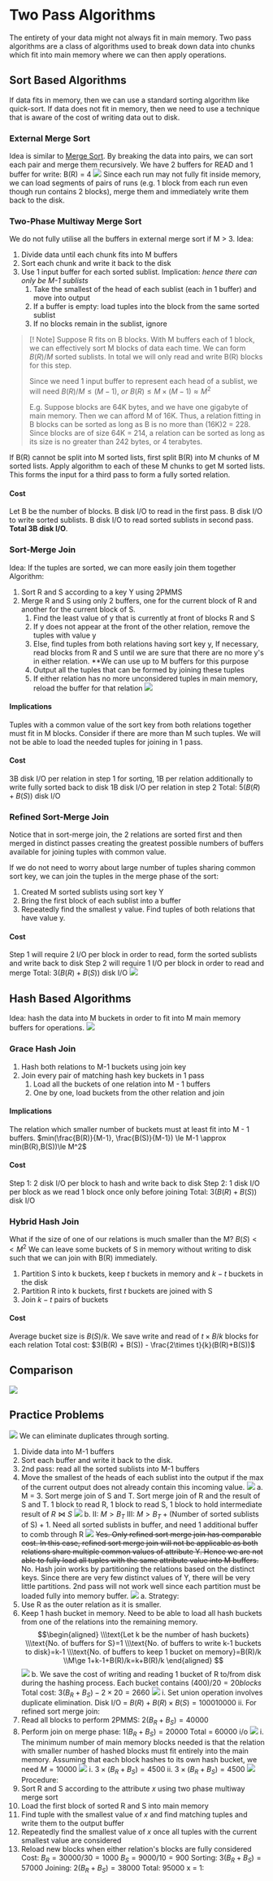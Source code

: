 # Two Pass Algorithms
The entirety of your data might not always fit in main memory. Two pass algorithms are a class of algorithms used to break down data into chunks which fit into main memory where we can then apply operations.
## Sort Based Algorithms
If data fits in memory, then we can use a standard sorting algorithm like quick-sort. If data does not fit in memory, then we need to use a technique that is aware of the cost of writing data out to disk.
### External Merge Sort
Idea is similar to [Merge Sort](Notes/Merge%20Sort.md). By breaking the data into pairs, we can sort each pair and merge them recursively.
We have 2 buffers for READ and 1 buffer for write: B(R) = 4
![](https://i.imgur.com/iWVMUnT.png)
Since each run may not fully fit inside memory, we can load segments of pairs of runs (e.g. 1 block from each run even though run contains 2 blocks), merge them and immediately write them back to the disk. 
### Two-Phase Multiway Merge Sort
We do not fully utilise all the buffers in external merge sort if M > 3. 
Idea:
1. Divide data until each chunk fits into M buffers
2. Sort each chunk and write it back to the disk
3. Use 1 input buffer for each sorted sublist. Implication: *hence there can only be M-1 sublists*
	1. Take the smallest of the head of each sublist (each in 1 buffer) and move into output
	2. If a buffer is empty: load tuples into the block from the same sorted sublist
	3. If no blocks remain in the sublist, ignore
> [! Note]
> Suppose R fits on B blocks. With M buffers each of 1 block, we can effectively sort M blocks of data each time. We can form $B(R)/M$ sorted sublists. In total we will only read and write B(R) blocks for this step.
> 
> Since we need 1 input buffer to represent each head of a sublist, we will need $B(R)/M \le(M-1), \ or\  B(R)\le M\times (M-1)\approx M^2$
>
> E.g. Suppose blocks are 64K bytes, and we have one gigabyte of  main memory. Then we can afford M  of 16K. Thus, a relation fitting in B  blocks can be sorted as long as B is no more than (16K)2 = 228. Since blocks  are of size 64K = 214, a relation can be sorted as long as its size is no greater  than 242 bytes, or 4 terabytes.  

If B(R) cannot be split into M sorted lists, first split B(R) into M chunks of M sorted lists. Apply algorithm to each of these M chunks to get M sorted lists. This forms the input for a third pass to form a fully sorted relation.
#### Cost
Let B be the number of blocks. B disk I/O to read in the first pass. B disk I/O to write sorted sublists. B disk I/O to read sorted sublists in second pass. **Total 3B disk I/O**.
### Sort-Merge Join
Idea: If the tuples are sorted, we can more easily join them together
Algorithm:
1. Sort R and S according to a key Y using 2PMMS
2. Merge R and S using only 2 buffers, one for the current block of R and another for the current block of S.
	1. Find the least value of y that is currently at front of blocks R and S
	2. If y does not appear at the front of the other relation, remove the tuples with value y
	3. Else, find tuples from both relations having sort key y, If necessary, read blocks from R and S until we are sure that there are no more y's in either relation. **We can use up to M buffers for this purpose
	4. Output all the tuples that can be formed by joining these tuples
	5. If either relation has no more unconsidered tuples in main memory, reload the buffer for that relation
![](https://i.imgur.com/n35JBo0.png)
#### Implications
Tuples with a common value of the sort key from both relations together must fit in M blocks. Consider if there are more than M such tuples. We will not be able to load the needed tuples for joining in 1 pass.
#### Cost
3B disk I/O per relation in step 1 for sorting, 1B per relation additionally to write fully sorted back to disk
1B disk I/O per relation in step 2
Total: $5(B(R) + B(S))$ disk I/O
### Refined Sort-Merge Join
Notice that in sort-merge join, the 2 relations are sorted first and then merged in distinct passes creating the greatest possible numbers of buffers available for joining tuples with common value.

If we do not need to worry about large number of tuples sharing common sort key, we can join the tuples in the merge phase of the sort:
1. Created M sorted sublists using sort key Y
2. Bring the first block of each sublist into a buffer
3. Repeatedly find the smallest y value. Find tuples of both relations that have value y.
#### Cost
Step 1 will require 2 I/O per block in order to read, form the sorted sublists and write back to disk
Step 2 will require 1 I/O per block in order to read and merge
Total: $3(B(R) + B(S))$ disk I/O
![](https://i.imgur.com/pbW2M5z.png)
## Hash Based Algorithms
Idea: hash the data into M buckets in order to fit into M main memory buffers for operations.
![](https://i.imgur.com/S5ERzLt.png)
### Grace Hash Join
1. Hash both relations to M-1 buckets using join key
2. Join every pair of matching hash key buckets in 1 pass
	1. Load all the buckets of one relation into M - 1 buffers
	2. One by one, load buckets from the other relation and join
#### Implications
The relation which smaller number of buckets must at least fit into M - 1 buffers.
$min(\frac{B(R)}{M-1}, \frac{B(S)}{M-1}) \le M-1 \approx min(B(R),B(S))\le M^2$
#### Cost
Step 1: 2 disk I/O per block to hash and write back to disk
Step 2: 1 disk I/O per block as we read 1 block once only before joining
Total: $3(B(R) + B(S))$ disk I/O
### Hybrid Hash Join
What if the size of one of our relations is much smaller than the M? $B(S) << M^2$
We can leave some buckets of S in memory without writing to disk such that we can join with B(R) immediately.
1. Partition S into k buckets, keep $t$ buckets in memory and $k-t$ buckets in the disk
2. Partition R into k buckets, first $t$ buckets are joined with S
3. Join $k-t$ pairs of buckets
#### Cost
Average bucket size is $B(S)/k$. We save write and read of $t\times B/k$ blocks for each relation
Total cost: $3(B(R) + B(S)) - \frac{2\times t}{k}(B(R)+B(S))$
## Comparison
![](https://i.imgur.com/oxbKLxs.png)
## Practice Problems
![](https://i.imgur.com/zirdVdQ.png)
We can eliminate duplicates through sorting.
1. Divide data into M-1 buffers
2. Sort each buffer and write it back to the disk.
3. 2nd pass: read all the sorted sublists into M-1 buffers
4. Move the smallest of the heads of each sublist into the output if the max of the current output does not already contain this incoming value.
![](https://i.imgur.com/aFtQUQT.png)
a. M = 3. Sort merge join of S and T. Sort merge join of R and the result of S and T. 1 block to read R, 1 block to read S, 1 block to hold intermediate result of $R\Join S$
![](https://i.imgur.com/OzmoV03.png)
b. 
II: $M > B_T$
III: $M > B_T+(\text{Number of sorted sublists of S})+1$. Need all sorted sublists in buffer, and need 1 additional buffer to comb through R
![](https://i.imgur.com/R8RCdvQ.png)
~~Yes. Only refined sort merge join has comparable cost. In this case, refined sort merge join will not be applicable as both relations share multiple common values of attribute Y. Hence we are not able to fully load all tuples with the same attribute value into M buffers.~~
No. Hash join works by partitioning the relations based on the distinct keys. Since there are very few distinct values of Y, there will be very little partitions. 2nd pass will not work well since each partition must be loaded fully into memory buffer.
![](https://i.imgur.com/8v4AFJU.png)
a.
Strategy:
1. Use R as the outer relation as it is smaller.
2. Keep 1 hash bucket in memory. Need to be able to load all hash buckets from one of the relations into the remaining memory.
$$\begin{aligned}
\\\text{Let k be the number of hash buckets}
\\\text{No. of buffers for S}=1
\\\text{No. of buffers to write k-1 buckets to disk}=k-1
\\\text{No. of buffers to keep 1 bucket on memory}=B(R)/k
\\M\ge 1+k-1+B(R)/k=k+B(R)/k
\end{aligned}
$$
![](https://i.imgur.com/Z5Xc1G6.png)
b.
We save the cost of writing and reading 1 bucket of R to/from disk during the hashing process.
Each bucket contains $(400)/20=20blocks$
Total cost: $3(B_R+B_S)-2\times20=2660$
![](https://i.imgur.com/VRlK61d.png)
i. Set union operation involves duplicate elimination. Disk I/O = $B(R)+ B(R)\times B(S)=100010000$
ii. 
For refined sort merge join:
1. Read all blocks to perform 2PMMS: $2(B_R + B_S)=40000$
2. Perform join on merge phase: $1(B_R + B_S)=20000$
Total = 60000 i/o
![](https://i.imgur.com/hSue1Sr.png)
i. The minimum number of main memory blocks needed is that the relation with smaller number of hashed blocks must fit entirely into the main memory. Assuming that each block hashes to its own hash bucket, we need $M=10000$
![](https://i.imgur.com/HT6UlMm.png)
i. $3\times (B_R + B_S) =4500$
ii. $3\times (B_R + B_S) =4500$
![](https://i.imgur.com/4kcfjW9.png)
Procedure:
1. Sort R and S according to the attribute $x$ using two phase multiway merge sort
2. Load the first block of sorted R and S into main memory
3. Find tuple with the smallest value of $x$ and find matching tuples and write them to the output buffer
4. Repeatedly find the smallest value of $x$ once all tuples with the current smallest value are considered
5. Reload new blocks when either relation's blocks are fully considered
Cost:
$B_R=30000/30=1000$
$B_S=9000/10=900$
Sorting: $3(B_R+B_S)=57000$
Joining: $2(B_R+B_S)=38000$
Total: 95000
x = 1: